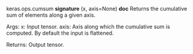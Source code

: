 keras.ops.cumsum
__signature__
(x, axis=None)
__doc__
Returns the cumulative sum of elements along a given axis.

Args:
    x: Input tensor.
    axis: Axis along which the cumulative sum is computed.
        By default the input is flattened.

Returns:
    Output tensor.
